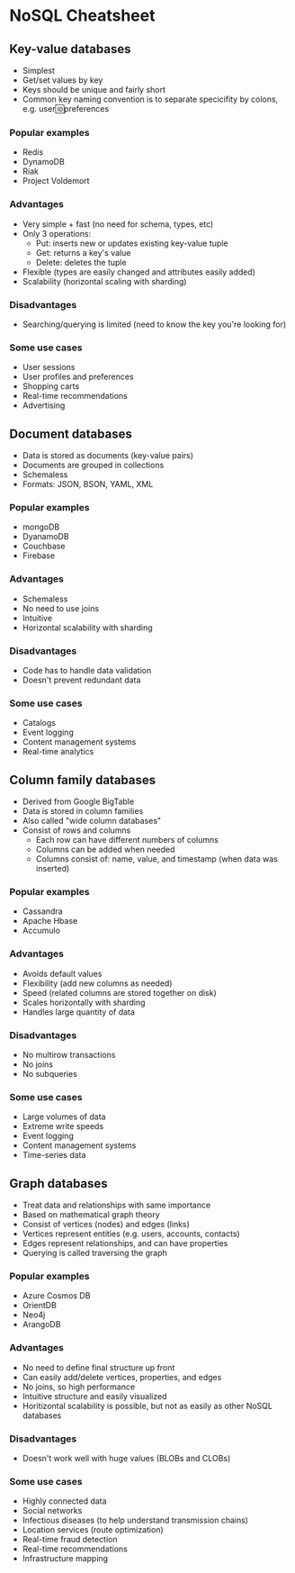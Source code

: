 # NoSQL Cheatsheet

## Key-value databases

- Simplest
- Get/set values by key
- Keys should be unique and fairly short
- Common key naming convention is to separate specicifity by colons, e.g. user:id:preferences

### Popular examples

- Redis
- DynamoDB
- Riak
- Project Voldemort

### Advantages

- Very simple + fast (no need for schema, types, etc)
- Only 3 operations:
  - Put: inserts new or updates existing key-value tuple
  - Get: returns a key's value
  - Delete: deletes the tuple
- Flexible (types are easily changed and attributes easily added)
- Scalability (horizontal scaling with sharding)

### Disadvantages

- Searching/querying is limited (need to know the key you're looking for)

### Some use cases

- User sessions
- User profiles and preferences
- Shopping carts
- Real-time recommendations
- Advertising

## Document databases

- Data is stored as documents (key-value pairs)
- Documents are grouped in collections
- Schemaless
- Formats: JSON, BSON, YAML, XML

### Popular examples

- mongoDB
- DyanamoDB
- Couchbase
- Firebase

### Advantages

- Schemaless
- No need to use joins
- Intuitive
- Horizontal scalability with sharding

### Disadvantages

- Code has to handle data validation
- Doesn't prevent redundant data

### Some use cases

- Catalogs
- Event logging
- Content management systems
- Real-time analytics

## Column family databases

- Derived from Google BigTable
- Data is stored in column families
- Also called "wide column databases"
- Consist of rows and columns
  - Each row can have different numbers of columns
  - Columns can be added when needed
  - Columns consist of: name, value, and timestamp (when data was inserted)

### Popular examples

- Cassandra
- Apache Hbase
- Accumulo

### Advantages

- Avoids default values
- Flexibility (add new columns as needed)
- Speed (related columns are stored together on disk)
- Scales horizontally with sharding
- Handles large quantity of data

### Disadvantages

- No multirow transactions
- No joins
- No subqueries

### Some use cases

- Large volumes of data
- Extreme write speeds
- Event logging
- Content management systems
- Time-series data

## Graph databases

- Treat data and relationships with same importance
- Based on mathematical graph theory
- Consist of vertices (nodes) and edges (links)
- Vertices represent entities (e.g. users, accounts, contacts)
- Edges represent relationships, and can have properties
- Querying is called traversing the graph

### Popular examples

- Azure Cosmos DB
- OrientDB
- Neo4j
- ArangoDB

### Advantages

- No need to define final structure up front
- Can easily add/delete vertices, properties, and edges
- No joins, so high performance
- Intuitive structure and easily visualized
- Horitizontal scalability is possible, but not as easily as other NoSQL databases
  
### Disadvantages

- Doesn't work well with huge values (BLOBs and CLOBs)

### Some use cases

- Highly connected data
- Social networks
- Infectious diseases (to help understand transmission chains)
- Location services (route optimization)
- Real-time fraud detection
- Real-time recommendations
- Infrastructure mapping
